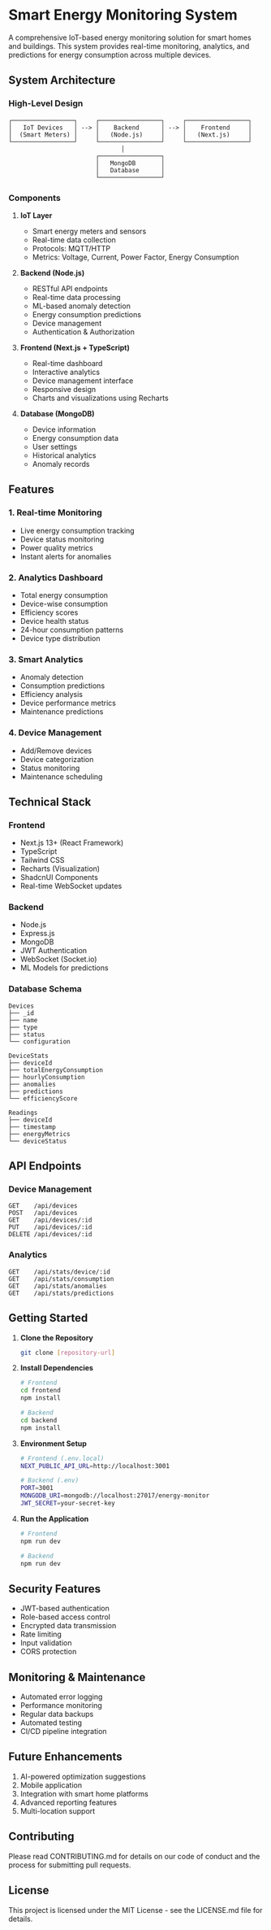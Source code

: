 # Smart Energy Monitoring System

A comprehensive IoT-based energy monitoring solution for smart homes and buildings. This system provides real-time monitoring, analytics, and predictions for energy consumption across multiple devices.

## System Architecture

### High-Level Design

```
┌─────────────────┐     ┌─────────────────┐     ┌─────────────────┐
│   IoT Devices   │ --> │    Backend      │ --> │    Frontend     │
│  (Smart Meters) │     │   (Node.js)     │     │   (Next.js)     │
└─────────────────┘     └─────────────────┘     └─────────────────┘
                               │
                        ┌─────────────────┐
                        │   MongoDB       │
                        │   Database      │
                        └─────────────────┘
```

### Components

1. **IoT Layer**
   - Smart energy meters and sensors
   - Real-time data collection
   - Protocols: MQTT/HTTP
   - Metrics: Voltage, Current, Power Factor, Energy Consumption

2. **Backend (Node.js)**
   - RESTful API endpoints
   - Real-time data processing
   - ML-based anomaly detection
   - Energy consumption predictions
   - Device management
   - Authentication & Authorization

3. **Frontend (Next.js + TypeScript)**
   - Real-time dashboard
   - Interactive analytics
   - Device management interface
   - Responsive design
   - Charts and visualizations using Recharts

4. **Database (MongoDB)**
   - Device information
   - Energy consumption data
   - User settings
   - Historical analytics
   - Anomaly records

## Features

### 1. Real-time Monitoring
- Live energy consumption tracking
- Device status monitoring
- Power quality metrics
- Instant alerts for anomalies

### 2. Analytics Dashboard
- Total energy consumption
- Device-wise consumption
- Efficiency scores
- Device health status
- 24-hour consumption patterns
- Device type distribution

### 3. Smart Analytics
- Anomaly detection
- Consumption predictions
- Efficiency analysis
- Device performance metrics
- Maintenance predictions

### 4. Device Management
- Add/Remove devices
- Device categorization
- Status monitoring
- Maintenance scheduling

## Technical Stack

### Frontend
- Next.js 13+ (React Framework)
- TypeScript
- Tailwind CSS
- Recharts (Visualization)
- ShadcnUI Components
- Real-time WebSocket updates

### Backend
- Node.js
- Express.js
- MongoDB
- JWT Authentication
- WebSocket (Socket.io)
- ML Models for predictions

### Database Schema

```
Devices
├── _id
├── name
├── type
├── status
└── configuration

DeviceStats
├── deviceId
├── totalEnergyConsumption
├── hourlyConsumption
├── anomalies
├── predictions
└── efficiencyScore

Readings
├── deviceId
├── timestamp
├── energyMetrics
└── deviceStatus
```

## API Endpoints

### Device Management
```
GET    /api/devices
POST   /api/devices
GET    /api/devices/:id
PUT    /api/devices/:id
DELETE /api/devices/:id
```

### Analytics
```
GET    /api/stats/device/:id
GET    /api/stats/consumption
GET    /api/stats/anomalies
GET    /api/stats/predictions
```

## Getting Started

1. **Clone the Repository**
   ```bash
   git clone [repository-url]
   ```

2. **Install Dependencies**
   ```bash
   # Frontend
   cd frontend
   npm install

   # Backend
   cd backend
   npm install
   ```

3. **Environment Setup**
   ```bash
   # Frontend (.env.local)
   NEXT_PUBLIC_API_URL=http://localhost:3001

   # Backend (.env)
   PORT=3001
   MONGODB_URI=mongodb://localhost:27017/energy-monitor
   JWT_SECRET=your-secret-key
   ```

4. **Run the Application**
   ```bash
   # Frontend
   npm run dev

   # Backend
   npm run dev
   ```

## Security Features

- JWT-based authentication
- Role-based access control
- Encrypted data transmission
- Rate limiting
- Input validation
- CORS protection

## Monitoring & Maintenance

- Automated error logging
- Performance monitoring
- Regular data backups
- Automated testing
- CI/CD pipeline integration

## Future Enhancements

1. AI-powered optimization suggestions
2. Mobile application
3. Integration with smart home platforms
4. Advanced reporting features
5. Multi-location support

## Contributing

Please read CONTRIBUTING.md for details on our code of conduct and the process for submitting pull requests.

## License

This project is licensed under the MIT License - see the LICENSE.md file for details. 